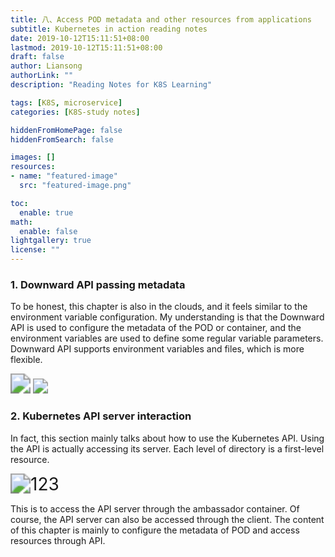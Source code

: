 ```yaml
---
title: 八、Access POD metadata and other resources from applications
subtitle: Kubernetes in action reading notes
date: 2019-10-12T15:11:51+08:00
lastmod: 2019-10-12T15:11:51+08:00
draft: false
author: Liansong
authorLink: ""
description: "Reading Notes for K8S Learning"

tags: [K8S, microservice]
categories: [K8S-study notes]

hiddenFromHomePage: false
hiddenFromSearch: false

images: []
resources:
- name: "featured-image"
  src: "featured-image.png"

toc:
  enable: true
math:
  enable: false
lightgallery: true
license: ""
---
```


### 1. Downward API passing metadata

To be honest, this chapter is also in the clouds, and it feels similar to the environment variable configuration. My understanding is that the Downward API is used to configure the metadata of the POD or container, and the environment variables are used to define some regular variable parameters. Downward API supports environment variables and files, which is more flexible.

<img src="https://cdn.jsdelivr.net/gh/yeliansong/github-blog-PIC/blog-images006y8mN6gy1g71nmvhxxqj30io07qn0x.jpg" style="zoom:200%;" />

<img src="https://cdn.jsdelivr.net/gh/yeliansong/github-blog-PIC/blog-images006y8mN6gy1g71nmwlm48j30en0ew0uk.jpg" style="zoom: 150%;" />



### 2. Kubernetes API server interaction

In fact, this section mainly talks about how to use the Kubernetes API. Using the API is actually accessing its server. Each level of directory is a first-level resource.

<img src="https://p.ipic.vip/w70043.jpg" alt="123" style="zoom:200%;" />



This is to access the API server through the ambassador container. Of course, the API server can also be accessed through the client. The content of this chapter is mainly to configure the metadata of POD and access resources through API.